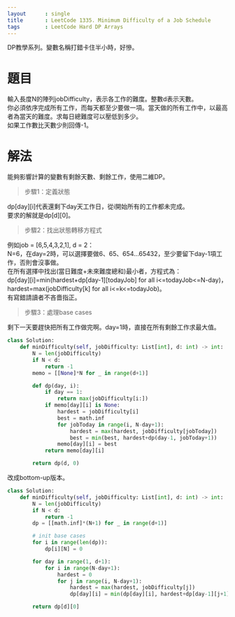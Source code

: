 ```yaml
---
layout      : single
title       : LeetCode 1335. Minimum Difficulty of a Job Schedule
tags 		: LeetCode Hard DP Arrays
---
```

DP教學系列。變數名稱打錯卡住半小時，好慘。

# 題目
輸入長度N的陣列jobDifficulty，表示各工作的難度。整數d表示天數。  
你必須依序完成所有工作，而每天都至少要做一項。當天做的所有工作中，以最高者為當天的難度。求每日總難度可以壓低到多少。  
如果工作數比天數少則回傳-1。

# 解法
能夠影響計算的變數有剩餘天數、剩餘工作，使用二維DP。

>步驟1：定義狀態  

dp[day][i]代表還剩下day天工作日，從i開始所有的工作都未完成。  
要求的解就是dp[d][0]。

>步驟2：找出狀態轉移方程式  

例如job = [6,5,4,3,2,1], d = 2：  
N=6，在day=2時，可以選擇要做6、65、654...65432，至少要留下day-1項工作，否則會沒事做。  
在所有選擇中找出(當日難度+未來難度總和)最小者，方程式為：  
dp[day][i]=min(hardest+dp[day-1][todayJob] for all i<=todayJob<=N-day)，  
hardest=max(jobDifficulty[k] for all i<=k<=todayJob)。  
有寫錯請讀者不吝嗇指正。
  
>步驟3：處理base cases  

剩下一天要趕快把所有工作做完啊。day=1時，直接在所有剩餘工作求最大值。

```python
class Solution:
    def minDifficulty(self, jobDifficulty: List[int], d: int) -> int:
        N = len(jobDifficulty)
        if N < d:
            return -1
        memo = [[None]*N for _ in range(d+1)]

        def dp(day, i):
            if day == 1:
                return max(jobDifficulty[i:])
            if memo[day][i] is None:
                hardest = jobDifficulty[i]
                best = math.inf
                for jobToday in range(i, N-day+1):
                    hardest = max(hardest, jobDifficulty[jobToday])
                    best = min(best, hardest+dp(day-1, jobToday+1))
                memo[day][i] = best
            return memo[day][i]

        return dp(d, 0)
```

改成bottom-up版本。

```python
class Solution:
    def minDifficulty(self, jobDifficulty: List[int], d: int) -> int:
        N = len(jobDifficulty)
        if N < d:
            return -1
        dp = [[math.inf]*(N+1) for _ in range(d+1)]

        # init base cases
        for i in range(len(dp)):
            dp[i][N] = 0

        for day in range(1, d+1):
            for i in range(N-day+1):
                hardest = 0
                for j in range(i, N-day+1):
                    hardest = max(hardest, jobDifficulty[j])
                    dp[day][i] = min(dp[day][i], hardest+dp[day-1][j+1])

        return dp[d][0]
```